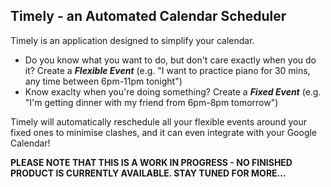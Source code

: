 ## Timely - an Automated Calendar Scheduler
Timely is an application designed to simplify your calendar.

 - Do you know what you want to do, but don't care exactly when you do it? Create a ***Flexible Event*** (e.g. "I want to practice piano for 30 mins, any time between 6pm-11pm tonight")
 - Know exaclty when you're doing something? Create a ***Fixed Event*** (e.g. "I'm getting dinner with my friend from 6pm-8pm tomorrow")

Timely will automatically reschedule all your flexible events around your fixed ones to minimise clashes, and it can even integrate with your Google Calendar!

**PLEASE NOTE THAT THIS IS A WORK IN PROGRESS - NO FINISHED PRODUCT IS CURRENTLY AVAILABLE. STAY TUNED FOR MORE...**